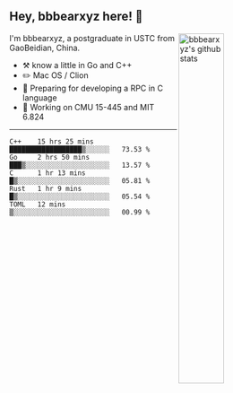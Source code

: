 ## Hey, bbbearxyz here! :wave:

<img align="right" alt="bbbearxyz's github stats" width="40%" src="https://github-readme-stats.vercel.app/api?username=bbbearxyz&show_icons=true">

I'm bbbearxyz, a postgraduate in USTC from GaoBeidian, China.

-   :hammer_and_pick:    know a little in Go and C++
-   :pencil2: Mac OS / Clion
-   :seedling: Preparing for developing a RPC in C language 
-   :thinking: Working on CMU 15-445 and MIT 6.824
---
<!--START_SECTION:waka-->
```text
C++    15 hrs 25 mins  ██████████████████▒░░░░░░   73.53 % 
Go     2 hrs 50 mins   ███▒░░░░░░░░░░░░░░░░░░░░░   13.57 % 
C      1 hr 13 mins    █▒░░░░░░░░░░░░░░░░░░░░░░░   05.81 % 
Rust   1 hr 9 mins     █▒░░░░░░░░░░░░░░░░░░░░░░░   05.54 % 
TOML   12 mins         ▒░░░░░░░░░░░░░░░░░░░░░░░░   00.99 % 
```
<!--END_SECTION:waka-->
